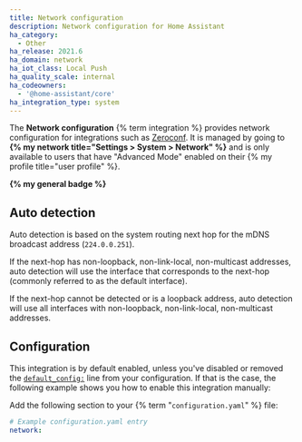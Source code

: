 ```yaml
---
title: Network configuration
description: Network configuration for Home Assistant
ha_category:
  - Other
ha_release: 2021.6
ha_domain: network
ha_iot_class: Local Push
ha_quality_scale: internal
ha_codeowners:
  - '@home-assistant/core'
ha_integration_type: system
---
```


The **Network configuration** {% term integration %} provides network configuration for integrations such as [Zeroconf](/integrations/zeroconf/). It is managed by going to **{% my network title="Settings > System > Network" %}** and is only available to users that have "Advanced Mode" enabled on their {% my profile title="user profile" %}.

**{% my general badge %}**

## Auto detection

Auto detection is based on the system routing next hop for the mDNS broadcast address (`224.0.0.251`).

If the next-hop has non-loopback, non-link-local, non-multicast addresses, auto detection will use the interface that corresponds to the next-hop (commonly referred to as the default interface).

If the next-hop cannot be detected or is a loopback address, auto detection will use all interfaces with non-loopback, non-link-local, non-multicast addresses. 

## Configuration

This integration is by default enabled, unless you've disabled or removed the [`default_config:`](/integrations/default_config/) line from your configuration. If that is the case, the following example shows you how to enable this integration manually:

Add the following section to your {% term "`configuration.yaml`" %} file:

```yaml
# Example configuration.yaml entry
network:
```
